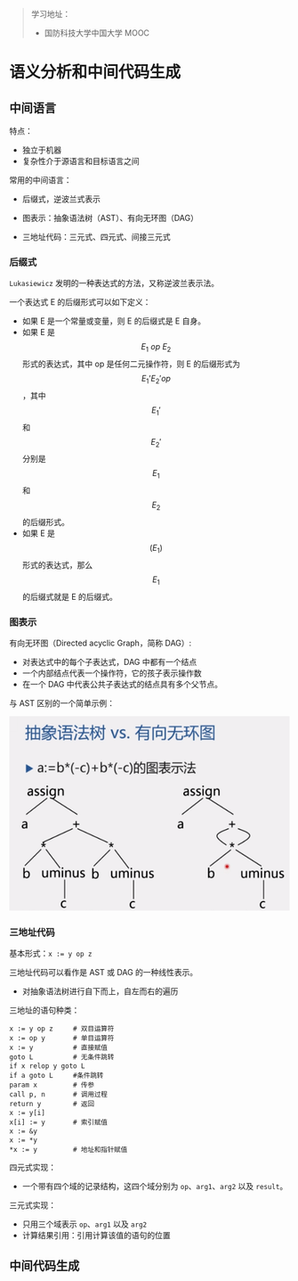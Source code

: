 > 学习地址：
>
> - 国防科技大学中国大学 MOOC

# 语义分析和中间代码生成

## 中间语言

特点：

- 独立于机器
- 复杂性介于源语言和目标语言之间

常用的中间语言：

- 后缀式，逆波兰式表示
- 图表示：抽象语法树（AST）、有向无环图（DAG）

- 三地址代码：三元式、四元式、间接三元式

### 后缀式

`Lukasiewicz` 发明的一种表达式的方法，又称逆波兰表示法。

一个表达式 E 的后缀形式可以如下定义：

- 如果 E 是一个常量或变量，则 E 的后缀式是 E 自身。
- 如果 E 是 $$E_1\ op\ E_2$$ 形式的表达式，其中 op 是任何二元操作符，则 E 的后缀形式为 $$E_1’ E_2' op$$，其中 $$E_1'$$ 和 $$E_2'$$ 分别是 $$E_1$$ 和 $$E_2$$ 的后缀形式。
- 如果 E 是 $$(E_1)$$ 形式的表达式，那么 $$E_1$$ 的后缀式就是 E 的后缀式。

### 图表示

有向无环图（Directed acyclic Graph，简称 DAG）:

- 对表达式中的每个子表达式，DAG 中都有一个结点
- 一个内部结点代表一个操作符，它的孩子表示操作数
- 在一个 DAG 中代表公共子表达式的结点具有多个父节点。

与 AST 区别的一个简单示例：

![AST-vs-DAG](./AST-vs-DAG.png)

### 三地址代码

基本形式：`x := y op z`

三地址代码可以看作是 AST 或 DAG 的一种线性表示。

- 对抽象语法树进行自下而上，自左而右的遍历

三地址的语句种类：

```pseudocode
x := y op z		# 双目运算符
x := op y		# 单目运算符
x := y			# 直接赋值
goto L			# 无条件跳转
if x relop y goto L
if a goto L		#条件跳转
param x			# 传参
call p, n		# 调用过程
return y		# 返回
x := y[i]
x[i] := y		# 索引赋值
x := &y
x := *y
*x := y			# 地址和指针赋值
```

四元式实现：

- 一个带有四个域的记录结构，这四个域分别为 `op`、`arg1`、`arg2` 以及 `result`。

三元式实现：

- 只用三个域表示 `op`、`arg1` 以及 `arg2`
- 计算结果引用：引用计算该值的语句的位置

## 中间代码生成


